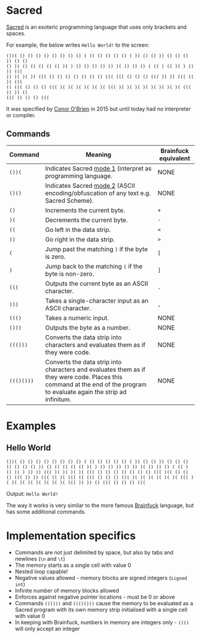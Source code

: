 # Sacred

[Sacred](https://esolangs.org/wiki/Sacred) is an esoteric programming language that uses only brackets and spaces.

For example, the below writes `Hello World!` to the screen:

```
())( () () () () () () () () ( )) () () () () ( )) () () )) () () () )) () ()
() )) () (( (( (( (( )( ) )) () )) () )) )( )) )) () ( (( ) (( )( ) )) )) (((
)) )( )( )( ((( () () () () () () () ((( ((( () () () ((( )) )) ((( (( )( (((
(( ((( () () () ((( )( )( )( )( )( )( ((( )( )( )( )( )( )( )( )( ((( )) )) ()
((( )) () () (((
```

It was specified by [Conor O'Brien](https://esolangs.org/wiki/User:Conor_O%27Brien) in 2015 but until today had no interpreter or compiler.

## Commands
|Command|Meaning|Brainfuck equivalent|
|---|---|---|
|`())(`|Indicates Sacred [mode 1](https://esolangs.org/wiki/Sacred#Mode_1:_Brainf.2A.2A.2A) (interpret as programming language.|NONE|
|`()()`|Indicates Sacred [mode 2](https://esolangs.org/wiki/Sacred#Mode_2:_Sacred_.3Clanguage.3E) (ASCII encoding/obfuscation of any text e.g. Sacred Scheme).|NONE|
|`()`|Increments the current byte.|`+`|
|`)(`|Decrements the current byte.|`-`|
|`((`|Go left in the data strip.|`<`|
|`))`|Go right in the data strip.|`>`|
|`(`|Jump past the matching `)` if the byte is zero.|`[`|
|`)`|Jump back to the matching `(` if the byte is non-zero.|`]`|
|`(((`|Outputs the current byte as an ASCII character.|`.`|
|`)))`|Takes a single-character input as an ASCII character.|`,`|
|`((()`|Takes a numeric input.|NONE|
|`()))`|Outputs the byte as a number.|NONE|
|`((()))`|Converts the data strip into characters and evaluates them as if they were code.|NONE|
|`((()()))`|Converts the data strip into characters and evaluates them as if they were code. Places this command at the end of the program to evaluate again the strip ad infinitum.|NONE|

# Examples

## Hello World

```
())( () () () () () () () () ( )) () () () () ( )) () () )) () () () )) () () () )) () (( (( (( (( )( ) )) () )) () )) )( )) )) () ( (( ) (( )( ) )) )) ((( )) )( )( )( ((( () () () () () () () ((( ((( () () () ((( )) )) ((( (( )( ((( (( ((( () () () ((( )( )( )( )( )( )( ((( )( )( )( )( )( )( )( )( ((( )) )) () ((( )) () () (((
```

Output: `Hello World!`

The way it works is very similar to the more famous [Brainfuck](https://github.com/DanielJohnBenton/Brainfug) language, but has some additional commands.

# Implementation specifics
* Commands are not just delimited by space, but also by tabs and newlines (`\n` and `\t`)
* The memory starts as a single cell with value 0
* Nested loop capable!
* Negative values allowed - memory blocks are signed integers (`signed int`)
* Infinite number of memory blocks allowed
* Enforces against negative pointer locations - must be 0 or above
* Commands `((()))` and `((()()))` cause the memory to be evaluated as a Sacred program with its own memory strip initialised with a single cell with value 0
* In keeping with Brainfuck, numbers in memory are integers only - `((()` will only accept an integer